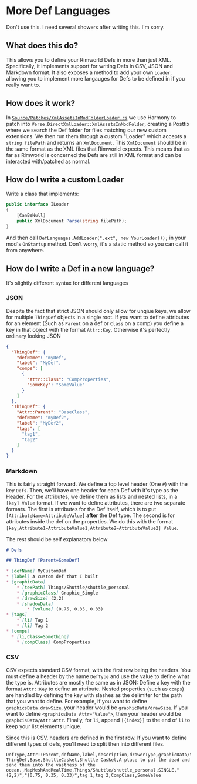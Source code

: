 ﻿# More Def Languages

Don't use this. I need several showers after writing this. I'm sorry.

## What does this do?

This allows you to define your Rimworld Defs in more than just XML. Specifically, it implements support for writing Defs
in CSV, JSON and Markdown format. It also exposes a method to add your own `Loader`, allowing you to implement more
langauges for Defs to be defined in if you really want to.

## How does it work?

In [`Source/Patches/XmlAssetsInModFolderLoader.cs`](`Source/Patches/XmlAssetsInModFolderLoader.cs`) we use Harmony to
patch into `Verse.DirectXmlLoader::XmlAssetsInModFolder`, creating a Postfix where we search the Def folder for files
matching our new custom extensions. We then run them through a custom "Loader" which accepts a `string filePath` and
returns an `XmlDocument`. This `XmlDocument` should be in the same format as the XML files that Rimworld expects. This
means that as far as Rimworld is concerned the Defs are still in XML format and can be interacted with/patched as normal.

## How do I write a custom Loader

Write a class that implements:

```cs
public interface ILoader
{
    [CanBeNull]
    public XmlDocument Parse(string filePath);
}
```

And then call `DefLanguages.AddLoader(".ext", new YourLoader());` in your mod's `OnStartup` method. Don't worry, it's a
static method so you can call it from anywhere.

## How do I write a Def in a new language?

It's slightly different syntax for different languages

### JSON

Despite the fact that strict JSON should only allow for unqiue keys, we allow for multiple `ThingDef` objects in a single
root. If you want to define attributes for an element (Such as `Parent` on a def or `Class` on a comp) you define a key
in that object with the format `Attr::Key`. Otherwise it's perfectly ordinary looking JSON

```json
{
  "ThingDef": {
    "defName": "myDef",
    "label": "MyDef",
    "comps": [
      {
        "Attr::Class": "CompProperties",
        "SomeKey": "SomeValue"
      }
    ]
  },
  "ThingDef": {
    "Attr::Parent": "BaseClass",
    "defName": "myDef2",
    "label": "MyDef2",
    "tags": [
      "tag1",
      "tag2"
    ]
  }
}
```

### Markdown

This is fairly straight forward. We define a top level header (One `#`) with the key `Defs`. Then, we'll have one
header for each Def with it's type as the Header. For the attributes, we define them as lists and nested lists, in a
`[key] Value` format. If we want to define attributes, there are two separate formats. The first is attributes for the
Def itself, which is to put `[AttributeName=AttributeValue]` **after** the Def type. The second is for attributes inside
the def on the properties. We do this with the format `[key,Attribute1=AttributeValue1,Attribute2=AttributeValue2] Value`.

The rest should be self explanatory below

```md
# Defs

## ThingDef [Parent=SomeDef]

* [defName] MyCustomDef
* [label] A custom def that I built
* [graphicData]
    * [texPath] Things/Shuttle/shuttle_personal
    * [graphicClass] Graphic_Single
    * [drawSize] (2,2)
    * [shadowData]
        * [volume] (0.75, 0.35, 0.33)
* [tags]
    * [li] Tag 1
    * [li] Tag 2
* [comps]
  * [li,Class=Something]
    * [compClass] CompProperties
```

### CSV

CSV expects standard CSV format, with the first row being the headers. You must define a header by the name `DefType`
and use the value to define what the type is. Attributes are mostly the same as in JSON: Define a key with the format
`Attr::Key` to define an attribute. Nested properties (such as `comps`) are handled by defining the key with slashes as
the delimiter for the path that you want to define. For example, if you want to define `graphicsData.drawSize`, your header
would be `graphicData/drawSize`. If you want to define `<graphicsData Attr="Value">`, then your header would be
`graphcisData/Attr:Attr`. Finally, for `li`, append `[{index}]` to the end of `li` to keep your list elements unique.

Since this is CSV, headers are defined in the first row. If you want to define different types of defs, you'll need to split
then into different files.

```csv
DefType,Attr::Parent,defName,label,description,drawerType,graphicData/texPath,graphicData/graphicClass,graphicData/drawSize,graphicData/shadowData/volume,tags/li[0],tags/li[1],comps/li[0]/Attr::Class,comps/li[0]/CompProperty
ThingDef,Base,ShuttleCasket,Shuttle Casket,A place to put the dead and send them into the vastness of the ocean.,MapMeshAndRealTime,Things/Shuttle/shuttle_personal,SINGLE,"(2,2)","(0.75, 0.35, 0.33)",tag 1,tag 2,CompClass,SomeValue
```